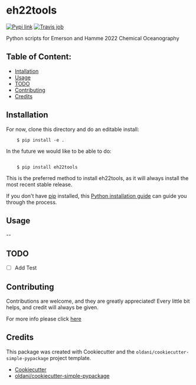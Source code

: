 # eh22tools


[![Pypi link](https://img.shields.io/pypi/v/eh22tools.svg)](https://pypi.python.org/pypi/eh22tools)
[![Travis job](https://img.shields.io/travis/robertahamme/eh22tools.svg)](https://travis-ci.org/robertahamme/eh22tools)




Python scripts for Emerson and Hamme 2022 Chemical Oceanography

## Table of Content:

- [Intallation](#installation)
- [Usage](#usage)
- [TODO](#todo)
- [Contributing](#contributing)
- [Credits](#credits)

## Installation

For now, clone this directory and do an editable install:

```batch
    $ pip install -e . 
```

In the future we would like to be able to do: 

```batch

    $ pip install eh22tools
```

This is the preferred method to install eh22tools, as it will always
install the most recent stable release.

If you don't have [pip](https://pip.pypa.io) installed, this
[Python installation guide](http://docs.python-guide.org/en/latest/starting/installation/)
can guide you through the process.

## Usage

--


## TODO

- [ ] Add Test


## Contributing

Contributions are welcome, and they are greatly appreciated! Every
little bit helps, and credit will always be given.

For more info please click [here](./CONTRIBUTING.md)


## Credits

This package was created with Cookiecutter and the `oldani/cookiecutter-simple-pypackage` project template.

- [Cookiecutter](https://github.com/audreyr/cookiecutter)
- [oldani/cookiecutter-simple-pypackage](https://github.com/oldani/cookiecutter-simple-pypackage)
